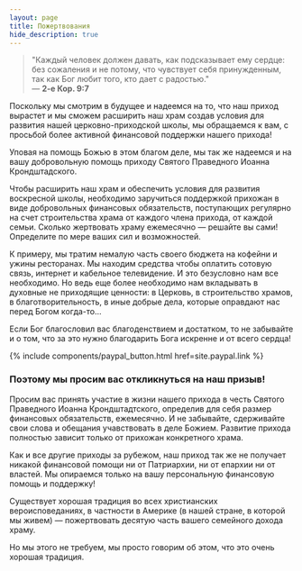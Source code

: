 ```yaml
---
layout: page
title: Пожертвования
hide_description: true
---
```


> "Каждый человек должен давать, как подсказывает ему сердце: без сожаления и не потому, что чувствует себя принужденным, так как Бог любит того, кто дает с радостью."<br />
>  —  **2-е Кор. 9:7**

Поскольку мы смотрим в будущее и надеемся на то, что наш приход вырастет и мы сможем расширить наш храм создав условия для развития нашей церковно-приходской школы, мы обращаемся к вам, с просьбой более активной финансовой поддержки нашего прихода!

Уповая на помощь Божью в этом благом деле, мы так же надеемся и на вашу добровольную помощь приходу Святого Праведного Иоанна Крондштадского.

Чтобы расширить наш храм и обеспечить условия для развития воскресной школы, необходимо заручиться поддержкой прихожан в виде добровольных финансовых обязательств, поступающих регулярно на счет строительства храма от каждого члена прихода, от каждой семьи. Сколько жертвовать храму ежемесячно — решайте вы сами! Определите по мере ваших сил и возможностей.

К примеру, мы тратим немалую часть своего бюджета на кофейни и ужины ресторанах. Мы находим средства чтобы оплатить сотовую связь, интернет и кабельное телевидение. И это безусловно нам все необходимо. Но ведь еще более необходимо нам вкладывать в духовные не приходящие ценности: в Церковь, в строительство храмов, в благотворительность, в иные добрые дела, которые оправдают нас перед Богом когда-то…

Если Бог благословил вас благоденствием и достатком, то не забывайте и о том, что за это нужно благодарить Бога искренне и от всего сердца!

{% include components/paypal_button.html href=site.paypal.link %}

### Поэтому мы просим вас откликнуться на наш призыв!

Просим вас принять участие в жизни нашего прихода в честь Святого Праведного Иоанна Крондштадтского, определив для себя размер финансовых обязательств, ежемесячно. И не забывайте, сдерживайте свои слова и обещания учавствовать в деле Божием. Развитие прихода полностью зависит только от прихожан конкретного храма.

Как и все другие приходы за рубежом, наш приход так же не получает никакой финансовой помощи ни от Патриархии, ни от епархии ни от властей. Мы опираемся только на вашу персональную финансовую помощь и поддержку!

Существует хорошая традиция во всех христианских вероисповеданиях, в частности в Америке (в нашей стране, в которой мы живем) — пожертвовать десятую часть вашего семейного дохода храму.

Но мы этого не требуем, мы просто говорим об этом, что это очень хорошая традиция.
